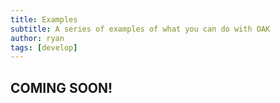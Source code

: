 ```yaml
---
title: Examples
subtitle: A series of examples of what you can do with OAK
author: ryan
tags: [develop]
---
```



## COMING SOON!